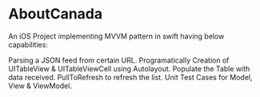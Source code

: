 # AboutCanada
An iOS Project implementing MVVM pattern in swift having below capabilities:

Parsing a JSON feed from certain URL.
Programatically Creation of UITableView & UITableViewCell using Autolayout.
Populate the Table with data received.
PullToRefresh to refresh the list.
Unit Test Cases for Model, View & ViewModel.
